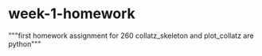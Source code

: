 # week-1-homework
"""first homework assignment for 260
collatz_skeleton and plot_collatz are python""" 
